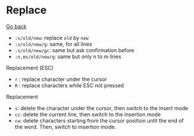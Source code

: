 # Replace

[Go back](..#-and-now-mastering-it)

* `:s/old/new`: replace `old` by `new`
* `:s/old/new/g`: same, for all lines
* `:s/old/new/gc`: same but ask confirmation before
* `:n,ms/old/new/g`: same but only n to m lines

Replacement (ESC)
* `r` : replace character under the cursor
* `R` : replace characters while ESC not pressed

Replacement

* `s`: delete the character under the cursor, then switch to the insert mode
* `cc`: delete the current line, then switch to the insertion mode
* `cw`: delete characters starting from the cursor position until the end of the word. Then, switch to insertion mode.